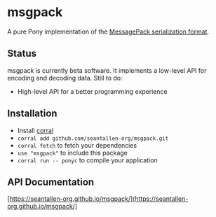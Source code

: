 # msgpack

A pure Pony implementation of the [MessagePack serialization format](http://msgpack.org/).

## Status

msgpack is currently beta software. It implements a low-level API for encoding and decoding data. Still to do:

* High-level API for a better programming experience

## Installation

* Install [corral](https://github.com/ponylang/corral)
* `corral add github.com/seantallen-org/msgpack.git`
* `corral fetch` to fetch your dependencies
* `use "msgpack"` to include this package
* `corral run -- ponyc` to compile your application

## API Documentation

[https://seantallen-org.github.io/msgpack/](https://seantallen-org.github.io/msgpack/)

